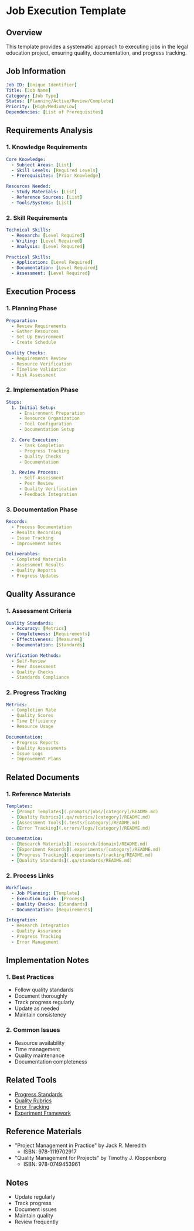 # Job Execution Template

## Overview
This template provides a systematic approach to executing jobs in the legal education project, ensuring quality, documentation, and progress tracking.

## Job Information
```yaml
Job ID: [Unique Identifier]
Title: [Job Name]
Category: [Job Type]
Status: [Planning/Active/Review/Complete]
Priority: [High/Medium/Low]
Dependencies: [List of Prerequisites]
```

## Requirements Analysis

### 1. Knowledge Requirements
```yaml
Core Knowledge:
  - Subject Areas: [List]
  - Skill Levels: [Required Levels]
  - Prerequisites: [Prior Knowledge]

Resources Needed:
  - Study Materials: [List]
  - Reference Sources: [List]
  - Tools/Systems: [List]
```

### 2. Skill Requirements
```yaml
Technical Skills:
  - Research: [Level Required]
  - Writing: [Level Required]
  - Analysis: [Level Required]

Practical Skills:
  - Application: [Level Required]
  - Documentation: [Level Required]
  - Assessment: [Level Required]
```

## Execution Process

### 1. Planning Phase
```yaml
Preparation:
  - Review Requirements
  - Gather Resources
  - Set Up Environment
  - Create Schedule

Quality Checks:
  - Requirements Review
  - Resource Verification
  - Timeline Validation
  - Risk Assessment
```

### 2. Implementation Phase
```yaml
Steps:
  1. Initial Setup:
     - Environment Preparation
     - Resource Organization
     - Tool Configuration
     - Documentation Setup

  2. Core Execution:
     - Task Completion
     - Progress Tracking
     - Quality Checks
     - Documentation

  3. Review Process:
     - Self-Assessment
     - Peer Review
     - Quality Verification
     - Feedback Integration
```

### 3. Documentation Phase
```yaml
Records:
  - Process Documentation
  - Results Recording
  - Issue Tracking
  - Improvement Notes

Deliverables:
  - Completed Materials
  - Assessment Results
  - Quality Reports
  - Progress Updates
```

## Quality Assurance

### 1. Assessment Criteria
```yaml
Quality Standards:
  - Accuracy: [Metrics]
  - Completeness: [Requirements]
  - Effectiveness: [Measures]
  - Documentation: [Standards]

Verification Methods:
  - Self-Review
  - Peer Assessment
  - Quality Checks
  - Standards Compliance
```

### 2. Progress Tracking
```yaml
Metrics:
  - Completion Rate
  - Quality Scores
  - Time Efficiency
  - Resource Usage

Documentation:
  - Progress Reports
  - Quality Assessments
  - Issue Logs
  - Improvement Plans
```

## Related Documents

### 1. Reference Materials
```yaml
Templates:
  - [Prompt Templates](.prompts/jobs/[category]/README.md)
  - [Quality Rubrics](.qa/rubrics/[category]/README.md)
  - [Assessment Tools](.tests/[category]/README.md)
  - [Error Tracking](.errors/logs/[category]/README.md)

Documentation:
  - [Research Materials](.research/[domain]/README.md)
  - [Experiment Records](.experiments/[category]/README.md)
  - [Progress Tracking](.experiments/tracking/README.md)
  - [Quality Standards](.qa/standards/README.md)
```

### 2. Process Links
```yaml
Workflows:
  - Job Planning: [Template]
  - Execution Guide: [Process]
  - Quality Checks: [Standards]
  - Documentation: [Requirements]

Integration:
  - Research Integration
  - Quality Assurance
  - Progress Tracking
  - Error Management
```

## Implementation Notes

### 1. Best Practices
- Follow quality standards
- Document thoroughly
- Track progress regularly
- Update as needed
- Maintain consistency

### 2. Common Issues
- Resource availability
- Time management
- Quality maintenance
- Documentation completeness

## Related Tools
- [Progress Standards](../.qa/progress_tracking_standards.md)
- [Quality Rubrics](../.qa/rubrics/README.md)
- [Error Tracking](../.errors/error_tracking.md)
- [Experiment Framework](../.experiments/README.md)

## Reference Materials
- "Project Management in Practice" by Jack R. Meredith
  - ISBN: 978-1119702917
- "Quality Management for Projects" by Timothy J. Kloppenborg
  - ISBN: 978-0749453961

## Notes
- Update regularly
- Track progress
- Document issues
- Maintain quality
- Review frequently 